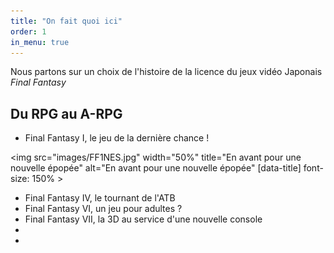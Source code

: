 ```yaml
---
title: "On fait quoi ici"
order: 1
in_menu: true
---
```

Nous partons sur un choix de l'histoire de la licence du jeux vidéo Japonais _Final Fantasy_ 

## Du RPG au A-RPG


- Final Fantasy I, le jeu de la dernière chance !

 <img src="images/FF1NES.jpg" width="50%" title="En avant pour une nouvelle épopée" alt="En avant pour une nouvelle épopée" [data-title] font-size: 150% > 
 
- Final Fantasy IV, le tournant de l'ATB
- Final Fantasy VI, un jeu pour adultes ?
- Final Fantasy VII, la 3D au service d'une nouvelle console
- 
- 